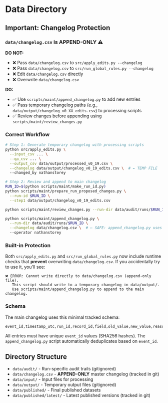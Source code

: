 # Data Directory

## Important: Changelog Protection

### `data/changelog.csv` is APPEND-ONLY ⚠️

**DO NOT:**
- ❌ Pass `data/changelog.csv` to `src/apply_edits.py --changelog`
- ❌ Pass `data/changelog.csv` to `src/run_global_rules.py --changelog`
- ❌ Edit `data/changelog.csv` directly
- ❌ Overwrite `data/changelog.csv`

**DO:**
- ✅ Use `scripts/maint/append_changelog.py` to add new entries
- ✅ Pass temporary changelog paths (e.g., `data/output/changelog_v0_XX_edits.csv`) to processing scripts
- ✅ Review changes before appending using `scripts/maint/review_changes.py`

### Correct Workflow

```bash
# Step 1: Generate temporary changelog with processing scripts
python src/apply_edits.py \
  --input_csv ... \
  --qa_csv ... \
  --output_csv data/output/processed_v0_19.csv \
  --changelog data/output/changelog_v0_19_edits.csv \  # ← TEMP FILE
  --changed_by nathanstorey

# Step 2: Review and append to main changelog
RUN_ID=$(python scripts/maint/make_run_id.py)
python scripts/maint/prepare_run_proposed_changes.py \
  --run-id $RUN_ID \
  --step1 data/output/changelog_v0_19_edits.csv

python scripts/maint/review_changes.py --run-dir data/audit/runs/$RUN_ID

python scripts/maint/append_changelog.py \
  --run-dir data/audit/runs/$RUN_ID \
  --changelog data/changelog.csv \  # ← SAFE: append_changelog.py uses append mode
  --operator nathanstorey
```

### Built-in Protection

Both `src/apply_edits.py` and `src/run_global_rules.py` now include runtime checks that **prevent** overwriting `data/changelog.csv`. If you accidentally try to use it, you'll see:

```
❌ ERROR: Cannot write directly to data/changelog.csv (append-only file).
   This script should write to a temporary changelog in data/output/.
   Use scripts/maint/append_changelog.py to append to the main changelog.
```

### Schema

The main changelog uses this minimal tracked schema:

```
event_id,timestamp_utc,run_id,record_id,field,old_value,new_value,reason,evidence_url,source_ref,operator,notes
```

All entries must have unique `event_id` values (SHA256 hashes). The `append_changelog.py` script automatically deduplicates based on `event_id`.

## Directory Structure

- `data/audit/` - Run-specific audit trails (gitignored)
- `data/changelog.csv` - **APPEND-ONLY** master changelog (tracked in git)
- `data/input/` - Input files for processing
- `data/output/` - Temporary output files (gitignored)
- `data/published/` - Final published datasets
- `data/published/latest/` - Latest published versions (tracked in git)
